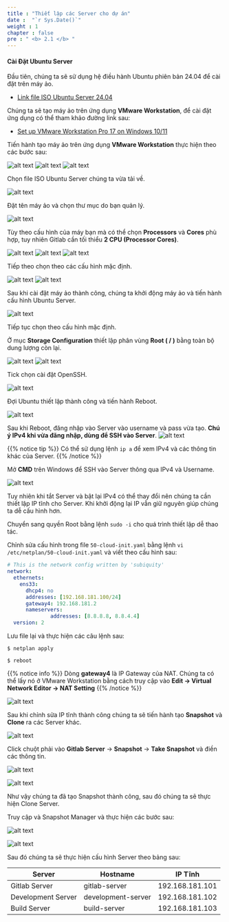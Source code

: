 ```yaml
---
title : "Thiết lập các Server cho dự án"
date :  "`r Sys.Date()`" 
weight : 1 
chapter : false
pre : " <b> 2.1 </b> "
---
```


#### Cài Đặt Ubuntu Server

Đầu tiên, chúng ta sẽ sử dụng hệ điều hành Ubuntu phiên bản 24.04 để cài đặt trên máy ảo.

- [Link file ISO Ubuntu Server 24.04](https://ubuntu.com/download/server/thank-you?version=24.04&architecture=amd64&lts=true)

Chúng ta sẽ tạo máy ảo trên ứng dụng **VMware Workstation**, để cài đặt ứng dụng có thể tham khảo đường link sau:

- [Set up VMware Workstation Pro 17 on Windows 10/11](https://thelinuxforum.com/articles/960-how-to-install-free-vmware-workstation-pro-17-on-windows-10-11)

Tiến hành tạo máy ảo trên ứng dụng **VMware Workstation** thực hiện theo các bước sau:

![alt text](/images/2-preparation/2.1-setupservers/2-1-1.png)
![alt text](/images/2-preparation/2.1-setupservers/2-1-2.png)
![alt text](/images/2-preparation/2.1-setupservers/2-1-3.png)

Chọn file ISO Ubuntu Server chúng ta vừa tải về.

![alt text](/images/2-preparation/2.1-setupservers/2-1-4.png)

Đặt tên máy ảo và chọn thư mục do bạn quản lý.

![alt text](/images/2-preparation/2.1-setupservers/2-1-5.png)

Tùy theo cấu hình của máy bạn mà có thể chọn **Processors** và **Cores** phù hợp, tuy nhiên Gitlab cần tối thiểu **2 CPU (Processor Cores)**.

![alt text](/images/2-preparation/2.1-setupservers/2-1-6.png)
![alt text](/images/2-preparation/2.1-setupservers/2-1-7.png)
![alt text](/images/2-preparation/2.1-setupservers/2-1-8.png)

Tiếp theo chọn theo các cấu hình mặc định.

![alt text](/images/2-preparation/2.1-setupservers/2-1-9.png)
![alt text](/images/2-preparation/2.1-setupservers/2-1-10.png)

Sau khi cài đặt máy ảo thành công, chúng ta khởi động máy ảo và tiến hành cấu hình Ubuntu Server.

![alt text](/images/2-preparation/2.1-setupservers/2-1-11.png)

Tiếp tục chọn theo cấu hình mặc định.

Ở mục **Storage Configuration** thiết lập phân vùng **Root ( / )** bằng toàn bộ dung lượng còn lại.

![alt text](/images/2-preparation/2.1-setupservers/2-1-12.png)
![alt text](/images/2-preparation/2.1-setupservers/2-1-13.png)

Tick chọn cài đặt OpenSSH.

![alt text](/images/2-preparation/2.1-setupservers/2-1-14.png)

Đợi Ubuntu thiết lập thành công và tiến hành Reboot.

![alt text](/images/2-preparation/2.1-setupservers/2-1-15.png)

Sau khi Reboot, đăng nhập vào Server vào username và pass vừa tạo. **Chú ý IPv4 khi vừa đăng nhập, dùng để SSH vào Server**.
![alt text](/images/2-preparation/2.1-setupservers/2-1-16.png)

{{% notice tip %}}
Có thể sử dụng lệnh `ip a` để xem IPv4 và các thông tin khác của Server.
{{% /notice %}}

Mở **CMD** trên Windows để SSH vào Server thông qua IPv4 và Username.

![alt text](/images/2-preparation/2.1-setupservers/2-1-17.png)

Tuy nhiên khi tắt Server và bật lại IPv4 có thể thay đổi nên chúng ta cần thiết lập IP tĩnh cho Server. Khi khởi động lại IP vẫn giữ nguyên giúp chúng ta dễ cấu hình hơn.

Chuyển sang quyền Root bằng lệnh `sudo -i` cho quá trình thiết lập dễ thao tác.

Chỉnh sửa cấu hình trong file `50-cloud-init.yaml` bằng lệnh `vi /etc/netplan/50-cloud-init.yaml` và viết theo cấu hình sau:
``` yaml
# This is the network config written by 'subiquity'
network:
  ethernets:
    ens33:
      dhcp4: no
      addresses: [192.168.181.100/24]
      gateway4: 192.168.181.2
      nameservers:
              addresses: [8.8.8.8, 8.8.4.4]
  version: 2
```

Lưu file lại và thực hiện các câu lệnh sau:

```shell
$ netplan apply

$ reboot
```

{{% notice info %}}
Dòng **gateway4** là IP Gateway của NAT. Chúng ta có thể lấy nó ở VMware Workstation bằng cách truy cập vào **Edit -> Virtual Network Editor -> NAT Setting**
{{% /notice %}}

![alt text](/images/2-preparation/2.1-setupservers/2-1-18.png)

Sau khi chỉnh sửa IP tĩnh thành công chúng ta sẽ tiến hành tạo **Snapshot** và **Clone** ra các Server khác.

![alt text](/images/2-preparation/2.1-setupservers/2-1-19.png)

Click chuột phải vào **Gitlab Server** -> **Snapshot** -> **Take Snapshot** và điền các thông tin.

![alt text](/images/2-preparation/2.1-setupservers/2-1-21.png)

![alt text](/images/2-preparation/2.1-setupservers/2-1-22.png)

Như vậy chúng ta đã tạo Snapshot thành công, sau đó chúng ta sẽ thực hiện Clone Server.

Truy cập và Snapshot Manager và thực hiện các bước sau:

![alt text](/images/2-preparation/2.1-setupservers/2-1-23.png)

![alt text](/images/2-preparation/2.1-setupservers/2-1-20.png)

Sau đó chúng ta sẽ thực hiện cấu hình Server theo bảng sau:

| Server             | Hostname           | IP Tĩnh         |
|--------------------|--------------------|-----------------|
| Gitlab Server      | gitlab-server      | 192.168.181.101 |
| Development Server | development-server | 192.168.181.102 |
| Build Server       | build-server       | 192.168.181.103 |
